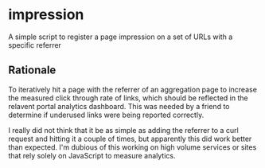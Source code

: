 # impression
A simple script to register a page impression on a set of URLs with a specific referrer

## Rationale
To iteratively hit a page with the referrer of an aggregation page to increase the measured click through rate of links, which should be reflected in the relavent portal analytics dashboard. This was needed by a friend to determine if underused links were being reported correctly. 

I really did not think that it be as simple as adding the referrer to a curl request and hitting it a couple of times, but apparently this did work better than expected. I'm dubious of this working on high volume services or sites that rely solely on JavaScript to measure analytics.